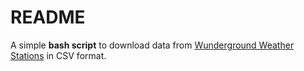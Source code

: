 # README 

A simple <b>bash script</b> to download data from <a href="https://www.wunderground.com/weatherstation/ListStations.asp">Wunderground Weather Stations</a> in CSV format.
